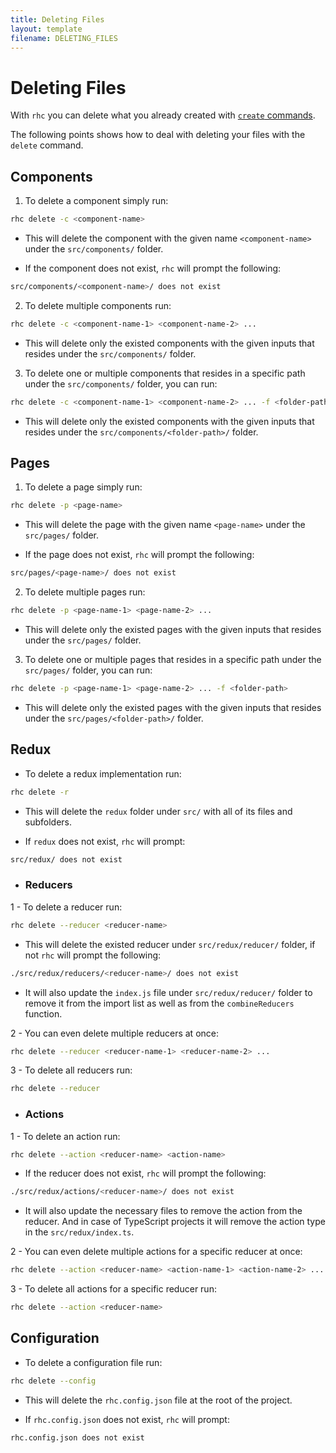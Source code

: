 ```yaml
---
title: Deleting Files
layout: template
filename: DELETING_FILES
---
```


# Deleting Files

With `rhc` you can delete what you already created with [`create` commands](./CREATING_FILES.md).

The following points shows how to deal with deleting your files with the `delete` command.

## Components

1. To delete a component simply run:

```sh
rhc delete -c <component-name>
```

- This will delete the component with the given name `<component-name>` under the `src/components/` folder.

- If the component does not exist, `rhc` will prompt the following:

```sh
src/components/<component-name>/ does not exist
```

2. To delete multiple components run:

```sh
rhc delete -c <component-name-1> <component-name-2> ...
```

- This will delete only the existed components with the given inputs that resides under the `src/components/` folder.

3. To delete one or multiple components that resides in a specific path under the `src/components/` folder, you can run:

```sh
rhc delete -c <component-name-1> <component-name-2> ... -f <folder-path>
```

- This will delete only the existed components with the given inputs that resides under the `src/components/<folder-path>/` folder.

## Pages

1. To delete a page simply run:

```sh
rhc delete -p <page-name>
```

- This will delete the page with the given name `<page-name>` under the `src/pages/` folder.

- If the page does not exist, `rhc` will prompt the following:

```sh
src/pages/<page-name>/ does not exist
```

2. To delete multiple pages run:

```sh
rhc delete -p <page-name-1> <page-name-2> ...
```

- This will delete only the existed pages with the given inputs that resides under the `src/pages/` folder.

3. To delete one or multiple pages that resides in a specific path under the `src/pages/` folder, you can run:

```sh
rhc delete -p <page-name-1> <page-name-2> ... -f <folder-path>
```

- This will delete only the existed pages with the given inputs that resides under the `src/pages/<folder-path>/` folder.

## Redux

- To delete a redux implementation run:

```sh
rhc delete -r
```

- This will delete the `redux` folder under `src/` with all of its files and subfolders.

- If `redux` does not exist, `rhc` will prompt:

```sh
src/redux/ does not exist
```

- ### Reducers

1 - To delete a reducer run:

```sh
rhc delete --reducer <reducer-name>
```

- This will delete the existed reducer under `src/redux/reducer/` folder, if not `rhc` will prompt the following:

```sh
./src/redux/reducers/<reducer-name>/ does not exist
```

- It will also update the `index.js` file under `src/redux/reducer/` folder to remove it from the import list as well as from the `combineReducers` function.

2 - You can even delete multiple reducers at once:

```sh
rhc delete --reducer <reducer-name-1> <reducer-name-2> ...
```

3 - To delete all reducers run:

```sh
rhc delete --reducer
```

- ### Actions

1 - To delete an action run:

```sh
rhc delete --action <reducer-name> <action-name>
```

- If the reducer does not exist, `rhc` will prompt the following:

```sh
./src/redux/actions/<reducer-name>/ does not exist
```

- It will also update the necessary files to remove the action from the reducer. And in case of TypeScript projects it will remove the action type in the `src/redux/index.ts`.

2 - You can even delete multiple actions for a specific reducer at once:

```sh
rhc delete --action <reducer-name> <action-name-1> <action-name-2> ...
```

3 - To delete all actions for a specific reducer run:

```sh
rhc delete --action <reducer-name>
```

## Configuration

- To delete a configuration file run:

```sh
rhc delete --config
```

- This will delete the `rhc.config.json` file at the root of the project.

- If `rhc.config.json` does not exist, `rhc` will prompt:

```sh
rhc.config.json does not exist
```

